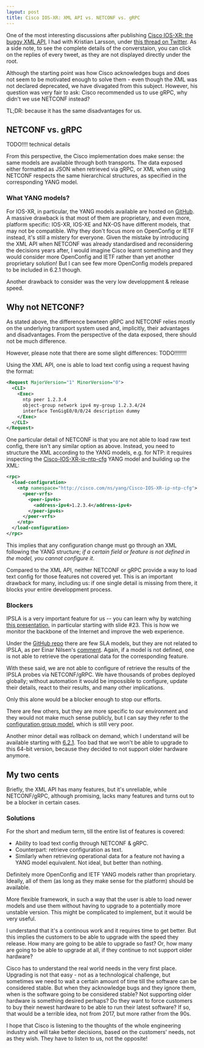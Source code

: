 ```yaml
---
layout: post
title: Cisco IOS-XR: XML API vs. NETCONF vs. gRPC
---
```


One of the most interesting discussions after publishing
[Cisco IOS-XR: the buggy XML API](https://mirceaulinic.net/2017-04-14-cisco-xr-xml-agent-fun/),
I had with Kristian Larsson, under [this thread on Twitter](https://twitter.com/mirceaulinic/status/852787148147130372).
As a side note, to see the complete details of the converstaion, you can click
on the replies of every tweet, as they are not displayed directly under the root.

Although the starting point was how Cisco acknowledges bugs and does not seem to
be motivated enough to solve them - even though the XML was not declared deprecated,
we have divagated from this subject. However, his question was very fair to ask: Cisco
recommended us to use gRPC, why didn't we use NETCONF instead?

TL;DR: because it has the same disadvantages for us.

NETCONF vs. gRPC
----------------

TODO!!!! technical details

From this perspective, the Cisco implementation does make sense:
the same models are available through both transports. The data exposed either
formatted as JSON when retrieved via gRPC, or XML when using NETCONF respects
the same hierarchical structures, as specified in the corresponding YANG model.

### What YANG models?

For IOS-XR, in particular, the YANG models available are hosted on
[GitHub](https://github.com/YangModels/yang/tree/master/vendor/cisco/xr/).
A massive drawback is that most of them are proprietary, and even more, platform
specific: IOS-XR, IOS-XE and NX-OS have different models, that may not be compatible.
Why they don't focus more on OpenConfig or IETF instead, it's still a mistery for everyone.
Given the mistake by introducing the XML API when NETCONF was already standardised
and reconsidering the decisions years after, I would imagine Cisco learnt something
and they would consider more OpenConfig and IETF rather than yet another proprietary solution!
But I can see few more OpenConfig models prepared to be included in 6.2.1 though.

Another drawback to consider was the very low developpment & release speed.

Why not NETCONF?
----------------

As stated above, the difference bewteen gRPC and NETCONF relies
mostly on the underlying transport system used and, implicitly, their advantages
and disadvantages.
From the perspective of the data exposed, there should not be much difference.

However, please note that there are some slight differences: TODO!!!!!!!!

Using the XML API, one is able to load text config using a request having the format:

```xml
<Request MajorVersion="1" MinorVersion="0">
  <CLI>
    <Exec>
      ntp peer 1.2.3.4
      object-group network ipv4 my-group 1.2.3.4/24
      interface TenGigE0/0/0/24 description dummy
    </Exec>
  </CLI>
</Request>
```

One particular detail of NETCONF is that you are not able to load raw text config,
there isn't any similar option as above. Instead, you need to structure the XML
according to the YANG models, e.g. for NTP: it requires inspecting the
[Cisco-IOS-XR-ip-ntp-cfg](https://github.com/YangModels/yang/blob/master/vendor/cisco/xr/621/Cisco-IOS-XR-ip-ntp-cfg.yang)
YANG model and building up the XML:

```xml
<rpc>
  <load-configuration>
    <ntp namespace="http://cisco.com/ns/yang/Cisco-IOS-XR-ip-ntp-cfg">
      <peer-vrfs>
        <peer-ipv4s>
          <address-ipv4>1.2.3.4</address-ipv4>
        </peer-ipv4s>
      </peer-vrfs>
    </ntp>
  </load-configuration>
</rpc>
```

This implies that any configuration change must go through an XML following
the YANG structure; *if a certain field or feature is not defined in the model,
you cannot configure it*.

Compared to the XML API, neither NETCONF or gRPC provide a way to load text config
for those features not covered yet. This is an important drawback for many, including us:
if one single detail is missing from there, it blocks your entire developpment process.

### Blockers

IPSLA is a very important feature for us -- you can learn why by watching [this presentation](https://www.nanog.org/sites/default/files/NANOG68%20Network%20Automation%20with%20Salt%20and%20NAPALM%20Mircea%20Ulinic%20Cloudflare%20(1).pdf),
in particular starting with slide #23.
This is how we monitor the backbone of the Internet and improve the web experience.

Under the [GitHub repo](https://github.com/YangModels/yang/tree/master/vendor/cisco/xr/621)
there are few SLA models, but they are not related to IPSLA, as per Einar Nilsen's
[comment](https://github.com/YangModels/yang/issues/82#issuecomment-235872964).
Again, if a model is not defined, one is not able to retrieve the operational
data for the corresponding feature.

With these said, we are not able to configure of retrieve the results of the IPSLA
probes via NETCONF/gRPC. We have thousands of probes deployed globally; without
automation it would be impossible to configure, update their details,
react to their results, and many other implications.

Only this alone would be a blocker enough to stop our efforts.

There are few others, but they are more specific to our environment and they would
not make much sense publicly, but I can say they refer to the
[configuration group model](https://github.com/YangModels/yang/blob/master/vendor/cisco/xr/621/Cisco-IOS-XR-group-cfg.yang),
which is still very poor.

Another minor detail was rollback on demand, which I understand will be
available starting with [6.2.1](https://github.com/YangModels/yang/blob/master/vendor/cisco/xr/621/Cisco-IOS-XR-group-cfg.yang).
Too bad that we won't be able to upgrade to this 64-bit version, because
they decided to not support older hardware anymore.

My two cents
------------

Briefly, the XML API has many features, but it's unreliable, while NETCONF/gRPC,
although promising, lacks many features and turns out to be a blocker in certain cases.

### Solutions

For the short and medium term, till the entire list of features is covered:

- Ability to load text config through NETCONF & gRPC.
- Counterpart: retrieve configuration as text.
- Similarly when retrieving operational data for a feature not having a YANG model
equivalent. Not ideal, but better than nothing.

Definitely more OpenConfig and IETF YANG models rather than proprietary. Ideally,
all of them (as long as they make sense for the platform) should be available.

More flexible framework, in such a way that the user is able to load newer models
and use them without having to upgrade to a potentially more unstable version.
This might be complicated to implement, but it would be very useful.

I understand that it's a continous work and it requires time to get better.
But this implies the customers to be able to upgrade with the speed they release.
How many are going to be able to upgrade so fast? Or, how many are going to
be able to upgrade at all, if they continue to not support older hardware?

Cisco has to understand the real world needs in the very first place.
Upgrading is not that easy - not as a technological challenge,
but sometimes we need to wait a certain amount of time
till the software can be considered stable. But when they acknowledge bugs and they
ignore them, when is the software going to be considered stable? Not supporting
older hardware is something desired perhaps? Do they want
to force customers to buy their newest hardware to be able to run their latest software?
If so, that would be a terrible idea, not from 2017, but more rather from the 90s.

I hope that Cisco is listening to the thoughts of the whole engineering industry
and will take better decisions, based on the customers' needs, not as they wish.
They have to listen to us, not the opposite!

